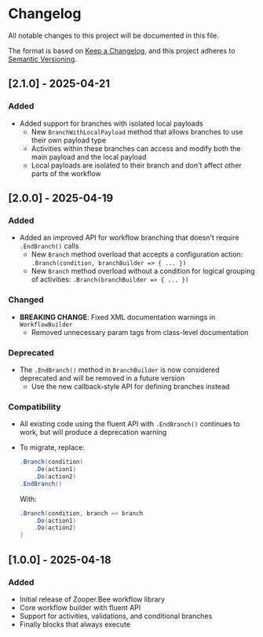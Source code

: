 # Changelog

All notable changes to this project will be documented in this file.

The format is based on [Keep a Changelog](https://keepachangelog.com/en/1.0.0/),
and this project adheres to [Semantic Versioning](https://semver.org/spec/v2.0.0.html).

## [2.1.0] - 2025-04-21

### Added

- Added support for branches with isolated local payloads
  - New `BranchWithLocalPayload` method that allows branches to use their own payload type
  - Activities within these branches can access and modify both the main payload and the local payload
  - Local payloads are isolated to their branch and don't affect other parts of the workflow

## [2.0.0] - 2025-04-19

### Added

- Added an improved API for workflow branching that doesn't require `.EndBranch()` calls
  - New `Branch` method overload that accepts a configuration action: `.Branch(condition, branchBuilder => { ... })`
  - New `Branch` method overload without a condition for logical grouping of activities: `.Branch(branchBuilder => { ... })`

### Changed

- **BREAKING CHANGE**: Fixed XML documentation warnings in `WorkflowBuilder`
  - Removed unnecessary param tags from class-level documentation

### Deprecated

- The `.EndBranch()` method in `BranchBuilder` is now considered deprecated and will be removed in a future version
  - Use the new callback-style API for defining branches instead

### Compatibility

- All existing code using the fluent API with `.EndBranch()` continues to work, but will produce a deprecation warning
- To migrate, replace:

  ```csharp
  .Branch(condition)
      .Do(action1)
      .Do(action2)
  .EndBranch()
  ```

  With:

  ```csharp
  .Branch(condition, branch => branch
      .Do(action1)
      .Do(action2)
  )
  ```

## [1.0.0] - 2025-04-18

### Added

- Initial release of Zooper.Bee workflow library
- Core workflow builder with fluent API
- Support for activities, validations, and conditional branches
- Finally blocks that always execute
